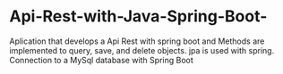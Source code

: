 # Api-Rest-with-Java-Spring-Boot-
Aplication that develops a Api Rest with spring boot and Methods are implemented to query, save, and delete objects. jpa is used with spring. Connection to a MySql database with Spring Boot
